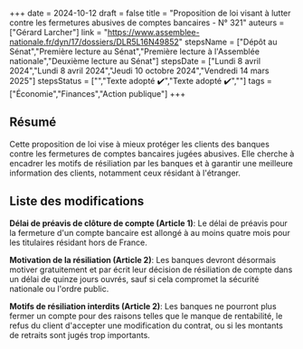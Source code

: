 +++
date = 2024-10-12
draft = false
title = "Proposition de loi visant à lutter contre les fermetures abusives de comptes bancaires - N° 321"
auteurs = ["Gérard Larcher"]
link = "https://www.assemblee-nationale.fr/dyn/17/dossiers/DLR5L16N49852"
stepsName = ["Dépôt au Sénat","Première lecture au Sénat","Première lecture à l'Assemblée nationale","Deuxième lecture au Sénat"]
stepsDate = ["Lundi 8 avril 2024","Lundi 8 avril 2024","Jeudi 10 octobre 2024","Vendredi 14 mars 2025"]
stepsStatus = ["","Texte adopté ✔️","Texte adopté ✔️",""]
tags = ["Économie","Finances","Action publique"]
+++

## Résumé

Cette proposition de loi vise à mieux protéger les clients des banques contre les fermetures de comptes bancaires jugées abusives. Elle cherche à encadrer les motifs de résiliation par les banques et à garantir une meilleure information des clients, notamment ceux résidant à l'étranger.

## Liste des modifications

**Délai de préavis de clôture de compte (Article 1)**: Le délai de préavis pour la fermeture d'un compte bancaire est allongé à au moins quatre mois pour les titulaires résidant hors de France.

**Motivation de la résiliation (Article 2)**: Les banques devront désormais motiver gratuitement et par écrit leur décision de résiliation de compte dans un délai de quinze jours ouvrés, sauf si cela compromet la sécurité nationale ou l'ordre public.

**Motifs de résiliation interdits (Article 2)**: Les banques ne pourront plus fermer un compte pour des raisons telles que le manque de rentabilité, le refus du client d'accepter une modification du contrat, ou si les montants de retraits sont jugés trop importants.
